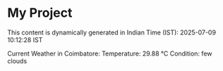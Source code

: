 # My Project

This content is dynamically generated in Indian Time (IST): 2025-07-09 10:12:28 IST


Current Weather in Coimbatore:
Temperature: 29.88 °C
Condition: few clouds
